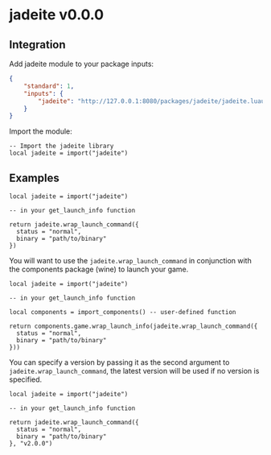 # jadeite v0.0.0

## Integration

Add jadeite module to your package inputs:

```json
{
    "standard": 1,
    "inputs": {
        "jadeite": "http://127.0.0.1:8080/packages/jadeite/jadeite.luau"
    }
}
```

Import the module:

```luau
-- Import the jadeite library
local jadeite = import("jadeite")
```

## Examples

```luau
local jadeite = import("jadeite")

-- in your get_launch_info function

return jadeite.wrap_launch_command({
  status = "normal",
  binary = "path/to/binary"
})
```

You will want to use the `jadeite.wrap_launch_command` in conjunction with the components package (wine) to launch your game.

```luau
local jadeite = import("jadeite")

-- in your get_launch_info function

local components = import_components() -- user-defined function

return components.game.wrap_launch_info(jadeite.wrap_launch_command({
  status = "normal",
  binary = "path/to/binary"
}))
```

You can specify a version by passing it as the second argument to `jadeite.wrap_launch_command`, the latest version will be used if no version is specified.

```luau
local jadeite = import("jadeite")

-- in your get_launch_info function

return jadeite.wrap_launch_command({
  status = "normal",
  binary = "path/to/binary"
}, "v2.0.0")
```
